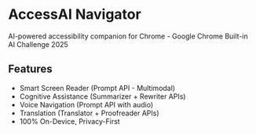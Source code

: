 # AccessAI Navigator

AI-powered accessibility companion for Chrome - Google Chrome Built-in AI Challenge 2025

## Features
- Smart Screen Reader (Prompt API - Multimodal)
- Cognitive Assistance (Summarizer + Rewriter APIs)
- Voice Navigation (Prompt API with audio)
- Translation (Translator + Proofreader APIs)
- 100% On-Device, Privacy-First


